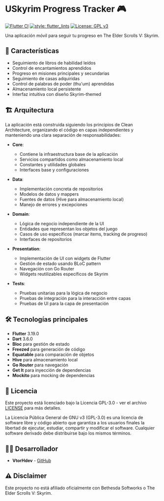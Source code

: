 # USkyrim Progress Tracker 🎮

[![Flutter CI](https://github.com/VtorHdev/uskyrim/actions/workflows/dart.yml/badge.svg)](https://github.com/VtorHdev/uskyrim/actions/workflows/dart.yml)
[![style: flutter_lints](https://img.shields.io/badge/style-flutter__lints-blue)](https://pub.dev/packages/flutter_lints)
[![License: GPL v3](https://img.shields.io/badge/License-GPLv3-blue.svg)](https://www.gnu.org/licenses/gpl-3.0)

Una aplicación móvil para seguir tu progreso en The Elder Scrolls V: Skyrim.

## 📱 Características

- Seguimiento de libros de habilidad leídos
- Control de encantamientos aprendidos
- Progreso en misiones principales y secundarias
- Seguimiento de casas adquiridas
- Control de palabras de poder (thu'um) aprendidas
- Almacenamiento local persistente
- Interfaz intuitiva con diseño Skyrim-themed

## 🏗️ Arquitectura

La aplicación está construida siguiendo los principios de Clean Architecture, organizando el código en capas independientes y manteniendo una clara separación de responsabilidades:

- **Core**:

  - Contiene la infraestructura base de la aplicación
  - Servicios compartidos como almacenamiento local
  - Constantes y utilidades globales
  - Interfaces base y configuraciones

- **Data**:

  - Implementación concreta de repositorios
  - Modelos de datos y mappers
  - Fuentes de datos (Hive para almacenamiento local)
  - Manejo de errores y excepciones

- **Domain**:

  - Lógica de negocio independiente de la UI
  - Entidades que representan los objetos del juego
  - Casos de uso específicos (marcar items, tracking de progreso)
  - Interfaces de repositorios

- **Presentation**:

  - Implementación de UI con widgets de Flutter
  - Gestión de estado usando BLoC pattern
  - Navegación con Go Router
  - Widgets reutilizables específicos de Skyrim

- **Tests**:

  - Pruebas unitarias para la lógica de negocio
  - Pruebas de integración para la interacción entre capas
  - Pruebas de UI para la capa de presentación

## 🛠️ Tecnologías principales

- **Flutter** 3.19.0
- **Dart** 3.6.0
- **Bloc** para gestión de estado
- **Freezed** para generación de código
- **Equatable** para comparación de objetos
- **Hive** para almacenamiento local
- **Go Router** para navegación
- **Get It** para inyección de dependencias
- **Mockito** para mocking de dependencias

## 📝 Licencia

Este proyecto está licenciado bajo la Licencia GPL-3.0 - ver el archivo [LICENSE](LICENSE) para más detalles.

La Licencia Pública General de GNU v3 (GPL-3.0) es una licencia de software libre y código abierto que garantiza a los usuarios finales la libertad de ejecutar, estudiar, compartir y modificar el software. Cualquier software derivado debe distribuirse bajo los mismos términos.

## 👨‍💻 Desarrollador

- **VtorHdev** - [GitHub](https://github.com/VtorHdev)

## ⚠️ Disclaimer

Este proyecto no está afiliado oficialmente con Bethesda Softworks o The Elder Scrolls V: Skyrim.
